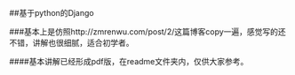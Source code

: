 ##基于python的Django

###基本上是仿照http://zmrenwu.com/post/2/这篇博客copy一遍，感觉写的还不错，讲解也很细腻，适合初学者。

####基本讲解已经形成pdf版，在readme文件夹内，仅供大家参考。
